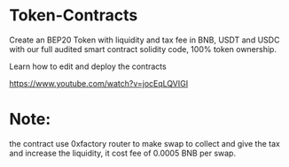 # Token-Contracts
Create an BEP20 Token with liquidity and tax fee in BNB, USDT and USDC with our full audited smart contract solidity code, 100% token ownership.

Learn how to edit and deploy the contracts

https://www.youtube.com/watch?v=jocEqLQVIGI

# Note:
the contract use 0xfactory router to make swap to collect and give the tax and increase the liquidity, it cost fee of 0.0005 BNB per swap.
